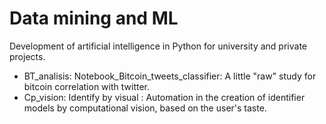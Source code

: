 # Data mining and ML
Development of artificial intelligence in Python for university and private projects. 


- BT_analisis: Notebook_Bitcoin_tweets_classifier: A little "raw" study for bitcoin correlation with twitter.
- Cp_vision: Identify by visual : Automation in the creation of identifier models by computational vision, based on the user's taste.
